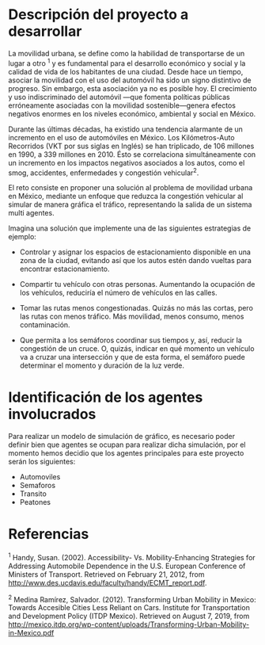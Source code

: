 # Descripción del proyecto a desarrollar
La movilidad urbana, se define como la habilidad de transportarse de un lugar a otro <sup>1</sup> y es fundamental 
para el desarrollo económico y social y la calidad de vida de los habitantes de una ciudad. Desde hace 
un tiempo, asociar la movilidad con el uso del automóvil ha sido un signo distintivo de progreso. Sin 
embargo, esta asociación ya no es posible hoy. El crecimiento y uso indiscriminado del automóvil —que 
fomenta políticas públicas erróneamente asociadas con la movilidad sostenible—genera efectos negativos 
enormes en los niveles económico, ambiental y social en México.

Durante las últimas décadas, ha existido una tendencia alarmante de un incremento en el uso de automóviles en México. Los Kilómetros-Auto Recorridos (VKT por sus siglas en Inglés) se han triplicado, de 106 millones en 1990, a 339 millones en 2010. Ésto se correlaciona simultáneamente con un incremento en los impactos negativos asociados a los autos, como el smog, accidentes, enfermedades y congestión vehicular<sup>2</sup>.

El reto consiste en proponer una solución al problema de movilidad urbana en México, mediante un enfoque 
que reduzca la congestión vehicular al simular de manera gráfica el tráfico, representando la salida de 
un sistema multi agentes.

Imagina una solución que implemente una de las siguientes estrategias de ejemplo:

- Controlar y asignar los espacios de estacionamiento disponible en una zona de la ciudad, evitando así 
que los autos estén dando vueltas para encontrar estacionamiento.

- Compartir tu vehículo con otras personas. Aumentando la ocupación de los vehículos, reduciría el 
número de vehículos en las calles.

- Tomar las rutas menos congestionadas. Quizás no más las cortas, pero las rutas con menos tráfico. 
Más movilidad, menos consumo, menos contaminación.

- Que permita a los semáforos coordinar sus tiempos y, así, reducir la congestión de un cruce. 
O, quizás, indicar en qué momento un vehículo va a cruzar una intersección y que de esta forma, 
el semáforo puede determinar el momento y duración de la luz verde.



# Identificación de los agentes involucrados
Para realizar un modelo de simulación de gráfico, es necesario poder definir bien que agentes se ocupan para realizar dicha simulación, por el momento hemos decidio que los agentes principales para este proyecto serán los siguientes:
* Automoviles
* Semaforos
* Transito
* Peatones

# Referencias 
 <sup>1</sup> Handy, Susan. (2002). Accessibility- Vs. Mobility-Enhancing Strategies for Addressing Automobile Dependence in the U.S. European Conference of Ministers of Transport. Retrieved on February 21, 2012, from http://www.des.ucdavis.edu/faculty/handy/ECMT_report.pdf.
 
 <sup>2</sup> Medina Ramírez, Salvador. (2012). Transforming Urban Mobility in Mexico: Towards Accesible Cities Less Reliant on Cars. Institute for Transportation and Development Policy (ITDP Mexico). Retrieved on August 7, 2019, from http://mexico.itdp.org/wp-content/uploads/Transforming-Urban-Mobility-in-Mexico.pdf
